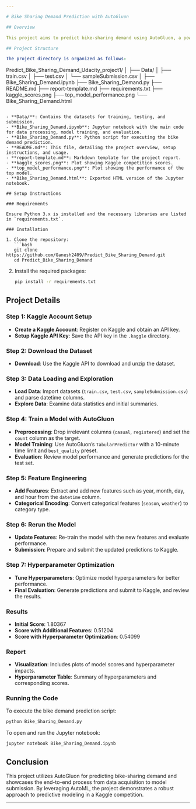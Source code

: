 ```yaml
---

# Bike Sharing Demand Prediction with AutoGluon

## Overview

This project aims to predict bike-sharing demand using AutoGluon, a powerful AutoML library. The process involves setting up Kaggle API access, downloading the dataset, preprocessing the data, and building predictive models. The project includes steps for data exploration, feature engineering, model training, hyperparameter optimization, and submission to the Kaggle competition.

## Project Structure

The project directory is organized as follows:

```
Predict_Bike_Sharing_Demand_Udacity_project1/
│
├── Data/
│   ├── train.csv
│   ├── test.csv
│   └── sampleSubmission.csv
│
├── Bike_Sharing_Demand.ipynb
├── Bike_Sharing_Demand.py
├── README.md
├── report-template.md
├── requirements.txt
├── kaggle_scores.png
├── top_model_performance.png
└── Bike_Sharing_Demand.html
```

- **Data/**: Contains the datasets for training, testing, and submission.
- **Bike_Sharing_Demand.ipynb**: Jupyter notebook with the main code for data processing, model training, and evaluation.
- **Bike_Sharing_Demand.py**: Python script for executing the bike demand prediction.
- **README.md**: This file, detailing the project overview, setup instructions, and usage.
- **report-template.md**: Markdown template for the project report.
- **kaggle_scores.png**: Plot showing Kaggle competition scores.
- **top_model_performance.png**: Plot showing the performance of the top model.
- **Bike_Sharing_Demand.html**: Exported HTML version of the Jupyter notebook.

## Setup Instructions

### Requirements

Ensure Python 3.x is installed and the necessary libraries are listed in `requirements.txt`.

### Installation

1. Clone the repository:
   ```bash
   git clone https://github.com/Ganesh2409/Predict_Bike_Sharing_Demand.git
   cd Predict_Bike_Sharing_Demand
   ```

2. Install the required packages:
   ```bash
   pip install -r requirements.txt
   ```


## Project Details

### Step 1: Kaggle Account Setup

- **Create a Kaggle Account**: Register on Kaggle and obtain an API key.
- **Setup Kaggle API Key**: Save the API key in the `.kaggle` directory.

### Step 2: Download the Dataset

- **Download**: Use the Kaggle API to download and unzip the dataset.

### Step 3: Data Loading and Exploration

- **Load Data**: Import datasets (`train.csv`, `test.csv`, `sampleSubmission.csv`) and parse datetime columns.
- **Explore Data**: Examine data statistics and initial summaries.

### Step 4: Train a Model with AutoGluon

- **Preprocessing**: Drop irrelevant columns (`casual`, `registered`) and set the `count` column as the target.
- **Model Training**: Use AutoGluon’s `TabularPredictor` with a 10-minute time limit and `best_quality` preset.
- **Evaluation**: Review model performance and generate predictions for the test set.

### Step 5: Feature Engineering

- **Add Features**: Extract and add new features such as year, month, day, and hour from the `datetime` column.
- **Categorical Encoding**: Convert categorical features (`season`, `weather`) to category type.

### Step 6: Rerun the Model

- **Update Features**: Re-train the model with the new features and evaluate performance.
- **Submission**: Prepare and submit the updated predictions to Kaggle.

### Step 7: Hyperparameter Optimization

- **Tune Hyperparameters**: Optimize model hyperparameters for better performance.
- **Final Evaluation**: Generate predictions and submit to Kaggle, and review the results.

### Results

- **Initial Score**: 1.80367
- **Score with Additional Features**: 0.51204
- **Score with Hyperparameter Optimization**: 0.54099

### Report

- **Visualization**: Includes plots of model scores and hyperparameter impacts.
- **Hyperparameter Table**: Summary of hyperparameters and corresponding scores.

### Running the Code

To execute the bike demand prediction script:

```bash
python Bike_Sharing_Demand.py
```

To open and run the Jupyter notebook:

```bash
jupyter notebook Bike_Sharing_Demand.ipynb
```

## Conclusion

This project utilizes AutoGluon for predicting bike-sharing demand and showcases the end-to-end process from data acquisition to model submission. By leveraging AutoML, the project demonstrates a robust approach to predictive modeling in a Kaggle competition.

---
```

